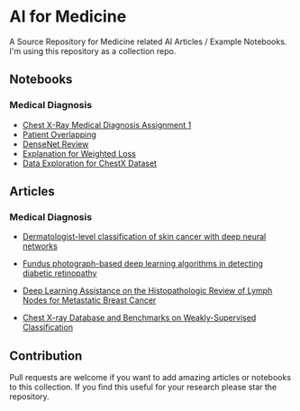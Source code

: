 # AI for Medicine

A Source Repository for Medicine related AI Articles / Example Notebooks.
I'm using this repository as a collection repo.


## Notebooks
### Medical Diagnosis
* [Chest X-Ray Medical Diagnosis Assignment 1](notebooks/medical_diagnosis/Chest_X-Ray_Medical_Diagnosis_Assignment1.ipynb)
* [Patient Overlapping](notebooks/medical_diagnosis/PatientOverlapping_W1_lab4.ipynb)
* [DenseNet Review](notebooks/medical_diagnosis/Densenet_Review_W1_lab3.ipynb)
* [Explanation for Weighted Loss](notebooks/medical_diagnosis/CountingLabels_W1_lab2.ipynb)
* [Data Exploration for ChestX Dataset](notebooks/medical_diagnosis/dataExplorationW1_lab1.ipynb)

## Articles

### Medical Diagnosis
* [Dermatologist-level classification of skin cancer
with deep neural networks](articles/medical_diagnosis/Dermatology.pdf)

* [Fundus photograph-based deep learning algorithms in detecting
diabetic retinopathy](articles/medical_diagnosis/ophthalmology.pdf)

* [Deep Learning Assistance on the
Histopathologic Review of Lymph Nodes for Metastatic
Breast Cancer](articles/medical_diagnosis/Histopathology.pdf)

* [Chest X-ray Database and Benchmarks on
Weakly-Supervised Classification](articles/medical_diagnosis/ChestX.pdf)


## Contribution
Pull requests are welcome if you want to add amazing articles or notebooks to this collection.
If you find this useful for your research please star the repository.
